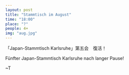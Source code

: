 ```yaml
---
layout: post
title: "Stammtisch im August"
time: "18:00"
place: "?"
people: 4+
img: "aug.jpg"
---
```


「Japan-Stammtisch Karlsruhe」第五会　復活！

Fünfter Japan-Stammtisch Karlsruhe nach langer Pause!

~T
